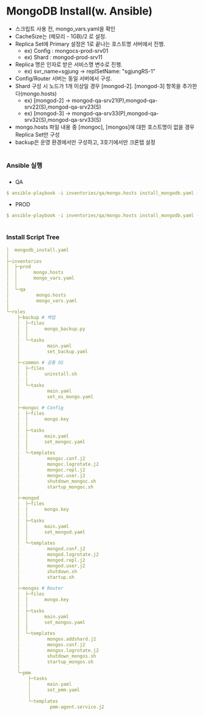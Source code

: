 # MongoDB Install(w. Ansible)

* 스크립트 사용 전, mongo_vars.yaml을 확인
* CacheSize는 (메모리 - 1GB)/2 로 설정.
* Replica Set에 Primary 설정은 1로 끝나는 호스트명 서버에서 진행.
  * ex) Config : mongocs-prod-srv01
  * ex) Shard : mongod-prod-srv11
* Replica 명은 인자로 받은 서비스명 변수로 진행.
  * ex) svr_name=sgjung -> replSetName: "sgjungRS-1"
* Config/Router 서버는 동일 서버에서 구성.
* Shard 구성 시 노드가 1개 이상일 경우 [mongod-2]. [mongod-3] 항목을 추가한다(mongo.hosts)
   * ex) [mongod-2] -> mongod-qa-srv21(P),mongod-qa-srv22(S),mongod-qa-srv23(S)
   * ex) [mongod-3] -> mongod-qa-srv33(P),mongod-qa-srv32(S),mongod-qa-srv33(S)
* mongo.hosts 파일 내용 중 [mongoc], [mongos]에 대한 호스트명이 없을 경우 Replica Set만 구성
* backup은 운영 환경에서만 구성하고, 3호기에서만 크론탭 설정

#
### Ansible 실행
#####
* QA 
```yml
$ ansible-playbook -i inventories/qa/mongo.hosts install_mongodb.yaml --extra-vars "phase=qa svr_name=(서비스명)" -v
```
* PROD 
```yml
$ ansible-playbook -i inventories/qa/mongo.hosts install_mongodb.yaml --extra-vars "phase=prod svr_name=(서비스명)" -v
```
#
### Install Script Tree 

```yaml
│  mongodb_install.yaml
│
├─inventories
│  ├─prod
│  │      mongo.hosts
│  │      mongo_vars.yaml
│  │
│  └─qa
│          mongo.hosts
│          mongo_vars.yaml
│
└─roles
    ├─backup # 백업
    │  ├─files
    │  │      mongo_backup.py
    │  │
    │  └─tasks
    │          main.yaml
    │          set_backup.yaml
    │
    ├─common # 공통 OS
    │  ├─files
    │  │      uninstall.sh
    │  │
    │  └─tasks
    │          main.yaml
    │          set_os_mongo.yaml
    │
    ├─mongoc # Config
    │  ├─files
    │  │      mongo.key
    │  │
    │  ├─tasks
    │  │      main.yaml
    │  │      set_mongoc.yaml
    │  │
    │  └─templates
    │          mongoc.conf.j2
    │          mongoc.logrotate.j2
    │          mongoc.repl.j2
    │          mongoc.user.j2
    │          shutdown_mongoc.sh
    │          startup_mongoc.sh
    │
    ├─mongod 
    │  ├─files
    │  │      mongo.key
    │  │
    │  ├─tasks
    │  │      main.yaml
    │  │      set_mongod.yaml
    │  │
    │  └─templates
    │          mongod.conf.j2
    │          mongod.logrotate.j2
    │          mongod.repl.j2
    │          mongod.user.j2
    │          shutdown.sh
    │          startup.sh
    │
    ├─mongos # Router
    │  ├─files
    │  │      mongo.key
    │  │
    │  ├─tasks
    │  │      main.yaml
    │  │      set_mongos.yaml
    │  │
    │  └─templates
    │          mongos.addshard.j2
    │          mongos.conf.j2
    │          mongos.logrotate.j2
    │          shutdown_mongos.sh
    │          startup_mongos.sh
    │
    └─pmm
        ├─tasks
        │      main.yaml
        │      set_pmm.yaml
        │
        └─templates
                pmm-agent.service.j2
```